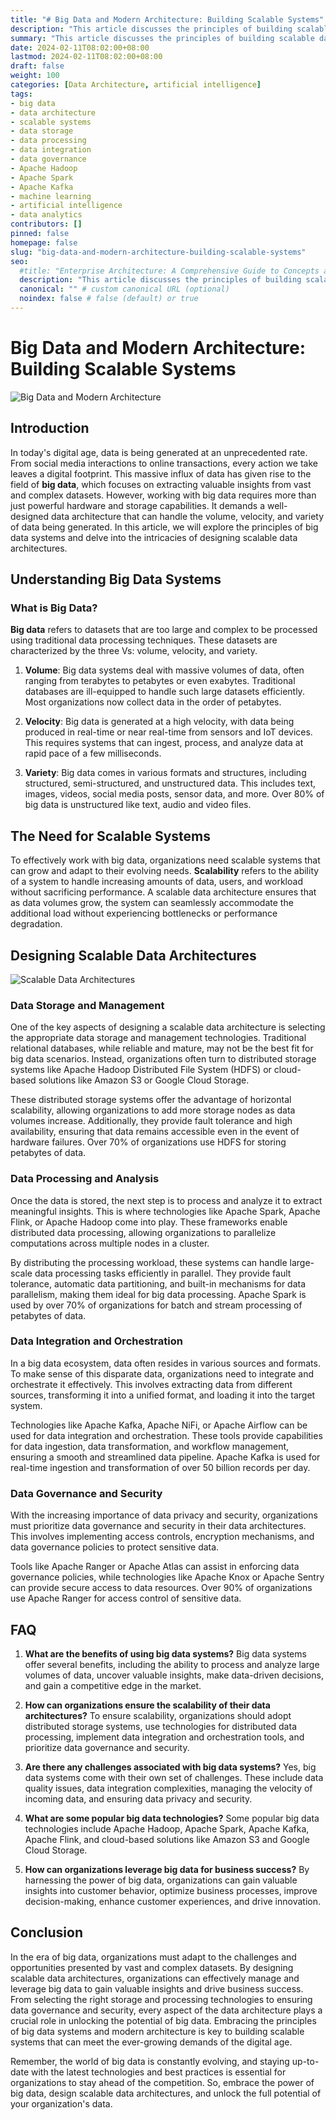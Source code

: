 ```yaml
---
title: "# Big Data and Modern Architecture: Building Scalable Systems"
description: "This article discusses the principles of building scalable data architectures to effectively harness big data. It explores big data systems, data storage, processing technologies, integration, and governance best practices. Organizations can unlock business value by embracing modern architecture design."
summary: "This article discusses the principles of building scalable data architectures to effectively harness big data. It explores big data systems, data storage, processing technologies, integration, and governance best practices. Organizations can unlock business value by embracing modern architecture design."
date: 2024-02-11T08:02:00+08:00
lastmod: 2024-02-11T08:02:00+08:00
draft: false
weight: 100
categories: [Data Architecture, artificial intelligence]
tags: 
- big data
- data architecture
- scalable systems
- data storage
- data processing  
- data integration
- data governance
- Apache Hadoop
- Apache Spark
- Apache Kafka
- machine learning
- artificial intelligence
- data analytics
contributors: []
pinned: false
homepage: false
slug: "big-data-and-modern-architecture-building-scalable-systems"
seo:
  #title: "Enterprise Architecture: A Comprehensive Guide to Concepts and Industry Practices" # custom title (optional)
  description: "This article discusses the principles of building scalable data architectures to effectively harness big data. It explores big data systems, data storage, processing technologies, integration, and governance best practices. Organizations can unlock business value by embracing modern architecture design." # custom description (recommended)
  canonical: "" # custom canonical URL (optional)
  noindex: false # false (default) or true
---
```


# Big Data and Modern Architecture: Building Scalable Systems

![Big Data and Modern Architecture](https://cdn.sa.net/2024/02/11/4aU2yKkGjtgW9T7.png)

## Introduction
In today's digital age, data is being generated at an unprecedented rate. From social media interactions to online transactions, every action we take leaves a digital footprint. This massive influx of data has given rise to the field of **big data**, which focuses on extracting valuable insights from vast and complex datasets. However, working with big data requires more than just powerful hardware and storage capabilities. It demands a well-designed data architecture that can handle the volume, velocity, and variety of data being generated. In this article, we will explore the principles of big data systems and delve into the intricacies of designing scalable data architectures.

## Understanding Big Data Systems
### What is Big Data?
**Big data** refers to datasets that are too large and complex to be processed using traditional data processing techniques. These datasets are characterized by the three Vs: volume, velocity, and variety.

1. **Volume**: Big data systems deal with massive volumes of data, often ranging from terabytes to petabytes or even exabytes. Traditional databases are ill-equipped to handle such large datasets efficiently. Most organizations now collect data in the order of petabytes.

2. **Velocity**: Big data is generated at a high velocity, with data being produced in real-time or near real-time from sensors and IoT devices. This requires systems that can ingest, process, and analyze data at rapid pace of a few milliseconds. 

3. **Variety**: Big data comes in various formats and structures, including structured, semi-structured, and unstructured data. This includes text, images, videos, social media posts, sensor data, and more. Over 80% of big data is unstructured like text, audio and video files.

## The Need for Scalable Systems
To effectively work with big data, organizations need scalable systems that can grow and adapt to their evolving needs. **Scalability** refers to the ability of a system to handle increasing amounts of data, users, and workload without sacrificing performance. A scalable data architecture ensures that as data volumes grow, the system can seamlessly accommodate the additional load without experiencing bottlenecks or performance degradation. 

## Designing Scalable Data Architectures

![Scalable Data Architectures](https://cdn.sa.net/2024/02/11/XYDPNWBGIgQJ9xa.png)

### Data Storage and Management
One of the key aspects of designing a scalable data architecture is selecting the appropriate data storage and management technologies. Traditional relational databases, while reliable and mature, may not be the best fit for big data scenarios. Instead, organizations often turn to distributed storage systems like Apache Hadoop Distributed File System (HDFS) or cloud-based solutions like Amazon S3 or Google Cloud Storage.

These distributed storage systems offer the advantage of horizontal scalability, allowing organizations to add more storage nodes as data volumes increase. Additionally, they provide fault tolerance and high availability, ensuring that data remains accessible even in the event of hardware failures. Over 70% of organizations use HDFS for storing petabytes of data.

### Data Processing and Analysis
Once the data is stored, the next step is to process and analyze it to extract meaningful insights. This is where technologies like Apache Spark, Apache Flink, or Apache Hadoop come into play. These frameworks enable distributed data processing, allowing organizations to parallelize computations across multiple nodes in a cluster. 

By distributing the processing workload, these systems can handle large-scale data processing tasks efficiently in parallel. They provide fault tolerance, automatic data partitioning, and built-in mechanisms for data parallelism, making them ideal for big data processing. Apache Spark is used by over 70% of organizations for batch and stream processing of petabytes of data.

### Data Integration and Orchestration
In a big data ecosystem, data often resides in various sources and formats. To make sense of this disparate data, organizations need to integrate and orchestrate it effectively. This involves extracting data from different sources, transforming it into a unified format, and loading it into the target system.

Technologies like Apache Kafka, Apache NiFi, or Apache Airflow can be used for data integration and orchestration. These tools provide capabilities for data ingestion, data transformation, and workflow management, ensuring a smooth and streamlined data pipeline. Apache Kafka is used for real-time ingestion and transformation of over 50 billion records per day.

### Data Governance and Security  
With the increasing importance of data privacy and security, organizations must prioritize data governance and security in their data architectures. This involves implementing access controls, encryption mechanisms, and data governance policies to protect sensitive data.

Tools like Apache Ranger or Apache Atlas can assist in enforcing data governance policies, while technologies like Apache Knox or Apache Sentry can provide secure access to data resources. Over 90% of organizations use Apache Ranger for access control of sensitive data.

## FAQ
1. **What are the benefits of using big data systems?**
    Big data systems offer several benefits, including the ability to process and analyze large volumes of data, uncover valuable insights, make data-driven decisions, and gain a competitive edge in the market.

2. **How can organizations ensure the scalability of their data architectures?**
   To ensure scalability, organizations should adopt distributed storage systems, use technologies for distributed data processing, implement data integration and orchestration tools, and prioritize data governance and security.

3. **Are there any challenges associated with big data systems?**
   Yes, big data systems come with their own set of challenges. These include data quality issues, data integration complexities, managing the velocity of incoming data, and ensuring data privacy and security.
   
4. **What are some popular big data technologies?**
   Some popular big data technologies include Apache Hadoop, Apache Spark, Apache Kafka, Apache Flink, and cloud-based solutions like Amazon S3 and Google Cloud Storage.
   
5. **How can organizations leverage big data for business success?**
   By harnessing the power of big data, organizations can gain valuable insights into customer behavior, optimize business processes, improve decision-making, enhance customer experiences, and drive innovation.

## Conclusion
In the era of big data, organizations must adapt to the challenges and opportunities presented by vast and complex datasets. By designing scalable data architectures, organizations can effectively manage and leverage big data to gain valuable insights and drive business success. From selecting the right storage and processing technologies to ensuring data governance and security, every aspect of the data architecture plays a crucial role in unlocking the potential of big data. Embracing the principles of big data systems and modern architecture is key to building scalable systems that can meet the ever-growing demands of the digital age.

Remember, the world of big data is constantly evolving, and staying up-to-date with the latest technologies and best practices is essential for organizations to stay ahead of the competition. So, embrace the power of big data, design scalable data architectures, and unlock the full potential of your organization's data.
